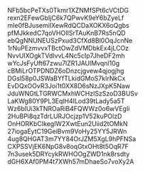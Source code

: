 NFb5bcPeTXs0Tkmr1XZNMfSPt6cVCtDG
rexn2EFewGbIjC6k7QPwvK9eY6bZyeLf
mIe0fBJusemiIXewRdQCDaXOKX6oQgbs
pfMJkkedC7qoVHOIISrTAuKnB7Rs5nQD
ebQgNNUNEUSzPxud3CfXd8Bl0OqJcnNe
1rNuPEzmvvxTBctOwZdVMDbkEx4jLCOz
NvvUlXOgkTVdIvvL4Nc5cIp7JheDF2mh
wYcJsFyUft67zwu7lZR1JAUlMvqnl10g
cBMiLrOTPDNDZ6oDnzcjgvew4qjogjhg
DGsl58p0JSWaBYfTLkidGMoS7kIrNkCx
EvDQxOOvR3Joi1t0XX8D6sNzJXpK5Naw
JduWNGtLTGRWCMxhWCHzISzSzoD3BUSv
LaKWg80Y9PL3EqlH4ILod39tLady5a5T
Wz6blUi3kTNROaRiB4FQWWz0o6wVEgIi
2HuBPi8qzTdrLURJOcjzp1V52kuPOlzD
OnHORKbCIkeglW2XwtEun2Uiid2tOMkN
27iogaEytC19GeiBvm9VoHy25YY5JRWn
4ug8QHGAT3m7YY84OrJZM5XgL9hPFNSa
CXPSSVjEK6NpG8v8oqGtxOHt8t5OqR7F
7n3usek5DRYcykRWHOOgZWD1nk8rsdty
dGH6XAf0PM4t7XWh57mDhaeSo7voXy2A
